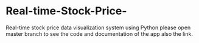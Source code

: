 # Real-time-Stock-Price-
Real-time stock price data visualization system using Python
please open master branch to see the code and documentation of the app also the link.

